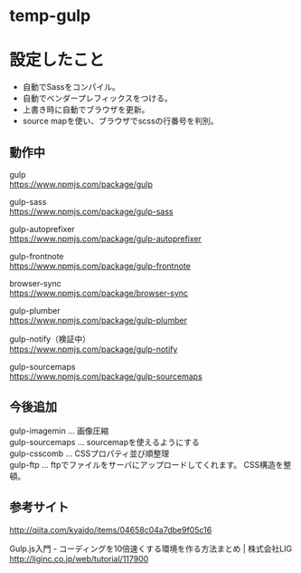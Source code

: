 # temp-gulp

# 設定したこと

- 自動でSassをコンパイル。
- 自動でベンダープレフィックスをつける。
- 上書き時に自動でブラウザを更新。
- source mapを使い、ブラウザでscssの行番号を判別。

## 動作中
gulp  
https://www.npmjs.com/package/gulp

gulp-sass  
https://www.npmjs.com/package/gulp-sass

gulp-autoprefixer  
https://www.npmjs.com/package/gulp-autoprefixer

gulp-frontnote  
https://www.npmjs.com/package/gulp-frontnote

browser-sync  
https://www.npmjs.com/package/browser-sync

gulp-plumber  
https://www.npmjs.com/package/gulp-plumber

gulp-notify（検証中）  
https://www.npmjs.com/package/gulp-notify

gulp-sourcemaps  
https://www.npmjs.com/package/gulp-sourcemaps


## 今後追加

gulp-imagemin … 画像圧縮  
gulp-sourcemaps … sourcemapを使えるようにする  
gulp-csscomb … CSSプロパティ並び順整理  
gulp-ftp … ftpでファイルをサーバにアップロードしてくれます。 
CSS構造を整頓。

## 参考サイト

http://qiita.com/kyaido/items/04658c04a7dbe9f05c16

Gulp.js入門 - コーディングを10倍速くする環境を作る方法まとめ | 株式会社LIG  
http://liginc.co.jp/web/tutorial/117900

